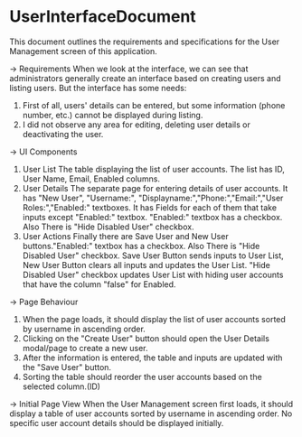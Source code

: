 # UserInterfaceDocument
This document outlines the requirements and specifications for the User Management screen of this application.

-> Requirements
When we look at the interface, we can see that administrators generally create an interface based on creating users and listing users. But the interface has some needs:
1. First of all, users' details can be entered, but some information (phone number, etc.) cannot be displayed during listing.
2. I did not observe any area for editing, deleting user details or deactivating the user.

-> UI Components
1. User List
   The table displaying the list of user accounts. The list has ID, User Name, Email, Enabled columns.
3. User Details
   The separate page for entering details of user accounts. It has "New User", "Username:", "Displayname:","Phone:","Email:","User Roles:","Enabled:" textboxes. It has Fields for each of them that take inputs except "Enabled:" textbox. "Enabled:" textbox has a checkbox. Also There is "Hide Disabled User" checkbox.
5. User Actions
    Finally there are Save User and New User buttons."Enabled:" textbox has a checkbox. Also There is "Hide Disabled User" checkbox. Save User Button sends inputs to User List, New User Button clears all inputs and updates the User List. "Hide Disabled User" checkbox updates User List with hiding user accounts that have the column "false" for Enabled.

-> Page Behaviour
1. When the page loads, it should display the list of user accounts sorted by username in ascending order.
2. Clicking on the "Create User" button should open the User Details modal/page to create a new user.
3. After the information is entered, the table and inputs are updated with the "Save User" button.
4. Sorting the table should reorder the user accounts based on the selected column.(ID)

-> Initial Page View
When the User Management screen first loads, it should display a table of user accounts sorted by username in ascending order. No specific user account details should be displayed initially.
